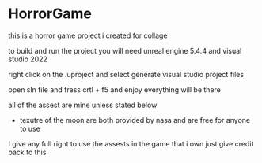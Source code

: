 # HorrorGame

this is a horror game project i created for collage 

to build and run the project you will need unreal engine 5.4.4 and visual studio 2022 

right click on the .uproject and select generate visual studio project files 

open sln file and fress crtl + f5 and enjoy everything will be there 



all of the assest are mine unless stated below

- texutre of the moon are both provided by nasa and are free for anyone to use


I give any full right to use the assests in the game that i own just give credit back to this 
